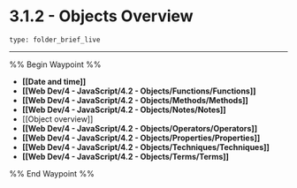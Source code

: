 # 3.1.2 - Objects Overview
 
```ccard
type: folder_brief_live
```
 
---

%% Begin Waypoint %%
- **[[Date and time]]**
- **[[Web Dev/4 - JavaScript/4.2 - Objects/Functions/Functions]]**
- **[[Web Dev/4 - JavaScript/4.2 - Objects/Methods/Methods]]**
- **[[Web Dev/4 - JavaScript/4.2 - Objects/Notes/Notes]]**
- [[Object overview]]
- **[[Web Dev/4 - JavaScript/4.2 - Objects/Operators/Operators]]**
- **[[Web Dev/4 - JavaScript/4.2 - Objects/Properties/Properties]]**
- **[[Web Dev/4 - JavaScript/4.2 - Objects/Techniques/Techniques]]**
- **[[Web Dev/4 - JavaScript/4.2 - Objects/Terms/Terms]]**

%% End Waypoint %%